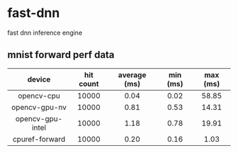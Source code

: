 # fast-dnn
fast dnn inference engine

## mnist forward perf data

| device           | hit count | average (ms) | min (ms) | max (ms) |
|:----------------:|:---------:|:------------:|:--------:|:--------:|
| opencv-cpu       | 10000     | 0.04         | 0.02     | 58.85    |
| opencv-gpu-nv    | 10000     | 0.81         | 0.53     | 14.31    |
| opencv-gpu-intel | 10000     | 1.18         | 0.78     | 19.91    |
| cpuref-forward   | 10000     | 0.20         | 0.16     | 1.03     |
